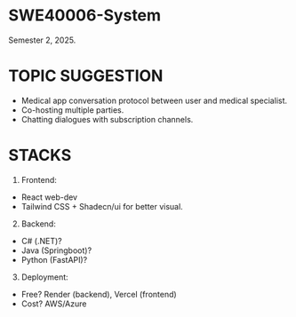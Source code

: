 # **SWE40006-System**
Semester 2, 2025.


# **TOPIC SUGGESTION**
- Medical app conversation protocol between user and medical specialist.
- Co-hosting multiple parties.
- Chatting dialogues with subscription channels.

# **STACKS**
1. Frontend:
- React web-dev
- Tailwind CSS + Shadecn/ui for better visual.

2. Backend:
- C# (.NET)?
- Java (Springboot)?
- Python (FastAPI)?

3. Deployment:
- Free? Render (backend), Vercel (frontend)
- Cost? AWS/Azure
